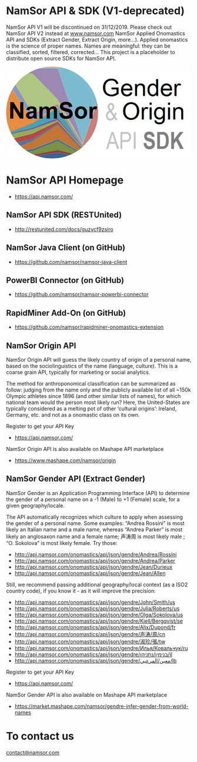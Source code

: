NamSor API & SDK (V1-deprecated)
==============
NamSor API V1 will be discontinued on 31/12/2019. Please check out NamSor API V2 instead at www.namsor.com 
NamSor Applied Onomastics API and SDKs (Extract Gender, Extract Origin, more...). Applied onomastics is the science of proper names. Names are meaningful: they can be classified, sorted, filtered, corrected... This project is a placeholder to distribute open source SDKs for NamSor API. 

![NamSorSDK](https://raw.githubusercontent.com/namsor/namsor-api/master/2014_NamSor_Logo_500_250_SDK.png)

# NamSor API Homepage
* https://api.namsor.com/

## NamSor API SDK (RESTUnited)
* http://restunited.com/docs/guzycf9zsiro

## NamSor Java Client (on GitHub)
* https://github.com/namsor/namsor-java-client

## PowerBI Connector (on GitHub)
* https://github.com/namsor/namsor-powerbi-connector

## RapidMiner Add-On (on GitHub)
* https://github.com/namsor/rapidminer-onomastics-extension

## NamSor Origin API
NamSor Origin API will guess the likely country of origin of a personal name, based on the sociolinguistics of the name (language, culture). This is a coarse grain API, typically for marketing or social analytics.

The method for anthroponomical classification can be summarized as follow: judging from the name only and the publicly available list of all ~150k Olympic athletes since 1896 (and other similar lists of names), for which national team would the person most likely run? Here, the United-States are typically considered as a melting pot of other ‘cultural origins’: Ireland, Germany, etc. and not as a onomastic class on its own.

Register to get your API Key
* https://api.namsor.com/

NamSor Origin API is also available on Mashape API marketplace
* https://www.mashape.com/namsor/origin

## NamSor Gender API (Extract Gender)

NamSor Gender is an Application Programming Interface (API) to determine the gender of a personal name on a -1 (Male) to +1 (Female) scale, for a given geography/locale.

The API automatically recognizes which culture to apply when assessing the gender of a personal name. Some examples: “Andrea Rossini” is most likely an Italian name and a male name, whereas “Andrea Parker” is most likely an anglosaxon name and a female name; 声涛周 is most likely male ; “O. Sokolova” is most likely female. Try those:

* http://api.namsor.com/onomastics/api/json/gendre/Andrea/Rossini
* http://api.namsor.com/onomastics/api/json/gendre/Andrea/Parker
* http://api.namsor.com/onomastics/api/json/gendre/Jean/Durieux
* http://api.namsor.com/onomastics/api/json/gendre/Jean/Allen

Still, we recommend passing additional geography/local context (as a ISO2 country code), if you know it - as it will improve the precision:

* http://api.namsor.com/onomastics/api/json/gendre/John/Smith/us
* http://api.namsor.com/onomastics/api/json/gendre/Julia/Roberts/us
* http://api.namsor.com/onomastics/api/json/gendre/Olga/Sokolova/us
* http://api.namsor.com/onomastics/api/json/gendre/Kjell/Bergqvist/se
* http://api.namsor.com/onomastics/api/json/gendre/Alix/Dupond/fr
* http://api.namsor.com/onomastics/api/json/gendre/声涛/周/cn
* http://api.namsor.com/onomastics/api/json/gendre/淑珍/張/tw
* http://api.namsor.com/onomastics/api/json/gendre/Илья/Ковальчук/ru
* http://api.namsor.com/onomastics/api/json/gendre/בנימין/נתניהו/il
* http://api.namsor.com/onomastics/api/json/gendre/معين/المرعبي/lb

Register to get your API Key
* https://api.namsor.com/

NamSor Gender API is also available on Mashape API marketplace
* https://market.mashape.com/namsor/gendre-infer-gender-from-world-names

# To contact us
contact@namsor.com

